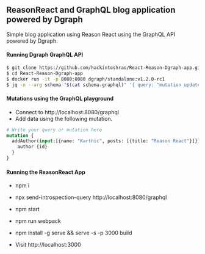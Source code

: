 ## ReasonReact and GraphQL blog application powered by Dgraph

Simple blog application using Reason React using the GraphQL API powered by Dgraph.

#### Running Dgraph GraphQL API

```sh
$ git clone https://github.com/hackintoshrao/React-Reason-Dgraph-app.git
$ cd React-Reason-Dgraph-app
$ docker run -it -p 8080:8080 dgraph/standalone:v1.2.0-rc1
$ jq -n --arg schema "$(cat schema.graphql)" '{ query: "mutation updateGQLSchema($sch: String!) { updateGQLSchema(input: { set: { schema: $sch }}) { gqlSchema { schema } } }", variables: { sch: $schema }}' | curl -X POST -H "Content-Type: application/json" http://localhost:8080/admin -d @- | jq -r

```


#### Mutations using the GraphQL playground
- Connect to http://localhost:8080/graphql
- Add data using the following mutation.

```graphql
# Write your query or mutation here
mutation {
  addAuthor(input:[{name: "Karthic", posts: [{title: "Reason React"}]}]){
    author {id}
  }
}
```


#### Running the ReasonReact App
- npm i

- npx send-introspection-query http://localhost:8080/graphql

- npm start 

- npm run webpack

- npm install -g serve && serve -s -p 3000 build

- Visit http://localhost:3000


